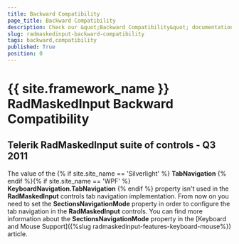 ```yaml
---
title: Backward Compatibility
page_title: Backward Compatibility
description: Check our &quot;Backward Compatibility&quot; documentation article for the RadMaskedInput {{ site.framework_name }} control.
slug: radmaskedinput-backward-compatibility
tags: backward,compatibility
published: True
position: 0
---
```


# {{ site.framework_name }} RadMaskedInput Backward Compatibility

## Telerik RadMaskedInput suite of controls - Q3 2011

The value of the {% if site.site_name == 'Silverlight' %} __TabNavigation__ {% endif %}{% if site.site_name == 'WPF' %} __KeyboardNavigation.TabNavigation__ {% endif %} property isn't used in the __RadMaskedInput__ controls tab navigation implementation. From now on you need to set the __SectionsNavigationMode__ property in order to configure the tab navigation in the __RadMaskedInput__ controls. You can find more information about the __SectionsNavigationMode__ property in the [Keyboard and Mouse Support]({%slug radmaskedinput-features-keyboard-mouse%}) article.